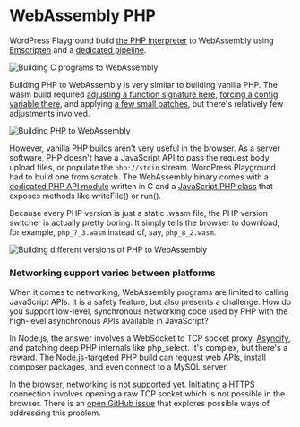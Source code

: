 # WebAssembly PHP

WordPress Playground build [the PHP interpreter](https://github.com/php/php-src) to WebAssembly using [Emscripten](https://emscripten.org/docs/porting/networking.html) and a [dedicated pipeline](https://github.com/khulnasoft-lab/wordpress-playground/blob/0d451c33936a8db5b7a158fa8aad288c19370a7d/packages/php-wasm/compile/Dockerfile).

![Building C programs to WebAssembly](@site/static/img/c-programs-general.png)

Building PHP to WebAssembly is very similar to building vanilla PHP. The wasm build required [adjusting a function signature here](https://github.com/khulnasoft-lab/wordpress-playground/blob/0d451c33936a8db5b7a158fa8aad288c19370a7d/packages/php-wasm/compile/build-assets/php7.1.patch#L8-L9), [forcing a config variable there](https://github.com/khulnasoft-lab/wordpress-playground/blob/0d451c33936a8db5b7a158fa8aad288c19370a7d/packages/php-wasm/compile/Dockerfile#L495), and applying [a few small patches](https://github.com/khulnasoft-lab/wordpress-playground/tree/0d451c33936a8db5b7a158fa8aad288c19370a7d/packages/php-wasm/compile/build-assets), but there's relatively few adjustments involved.

![Building PHP to WebAssembly](@site/static/img/c-programs-php.png)

However, vanilla PHP builds aren't very useful in the browser. As a server software, PHP doesn't have a JavaScript API to pass the request body, upload files, or populate the `php://stdin` stream. WordPress Playground had to build one from scratch. The WebAssembly binary comes with a [dedicated PHP API module](https://github.com/khulnasoft-lab/wordpress-playground/blob/0d451c33936a8db5b7a158fa8aad288c19370a7d/packages/php-wasm/compile/build-assets/php_wasm.c) written in C and a [JavaScript PHP class](https://github.com/khulnasoft-lab/wordpress-playground/blob/da38192af57a95699d8731c855b82ac0222df61b/packages/php-wasm/common/src/lib/php.ts) that exposes methods like writeFile() or run().

Because every PHP version is just a static .wasm file, the PHP version switcher is actually pretty boring. It simply tells the browser to download, for example, `php_7_3.wasm` instead of, say, `php_8_2.wasm`.

![Building different versions of PHP to WebAssembly](@site/static/img/c-programs-php-versions.png)

### Networking support varies between platforms

When it comes to networking, WebAssembly programs are limited to calling JavaScript APIs. It is a safety feature, but also presents a challenge. How do you support low-level, synchronous networking code used by PHP with the high-level asynchronous APIs available in JavaScript?

In Node.js, the answer involves a WebSocket to TCP socket proxy, [Asyncify](https://emscripten.org/docs/porting/asyncify.html), and patching deep PHP internals like php_select. It's complex, but there's a reward. The Node.js-targeted PHP build can request web APIs, install composer packages, and even connect to a MySQL server.

In the browser, networking is not supported yet. Initiating a HTTPS connection involves opening a raw TCP socket which is not possible in the browser. There is an [open GitHub issue](https://github.com/khulnasoft-lab/wordpress-playground/issues/85) that explores possible ways of addressing this problem.
